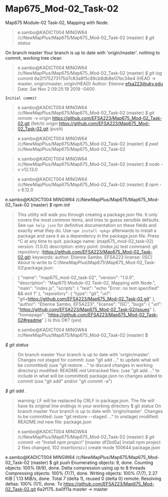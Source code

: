 # Map675_Mod-02_Task-02
Map675 Module-02 Task-02, Mapping with Node.

>e.sambo@KADICT004 MINGW64 /c/NewMapPlus/Map675/Map675_Mod-02_Task-02 (master)
_$ git status_

On branch master
Your branch is up to date with 'origin/master'.
nothing to commit, working tree clean

>e.sambo@KADICT004 MINGW64 /c/NewMapPlus/Map675/Map675_Mod-02_Task-02 (master)
_$ git log_
commit 6a2f175273175d7c83a8f5c89cb8db8e07bc34e4 (HEAD -> master, origin/master, origin/HEAD)
Author: Etienne <efsa223@uky.edu>
Date:   Sat Nov 2 09:25:19 2019 -0400

    Initial commit

>e.sambo@KADICT004 MINGW64 /c/NewMapPlus/Map675/Map675_Mod-02_Task-02 (master)
_$ git remote -v_
origin  https://github.com/EFSA223/Map675_Mod-02_Task-02.git (fetch)
origin  https://github.com/EFSA223/Map675_Mod-02_Task-02.git (push)

>e.sambo@KADICT004 MINGW64 /c/NewMapPlus/Map675/Map675_Mod-02_Task-02 (master)
_$ pwd_
/c/NewMapPlus/Map675/Map675_Mod-02_Task-02

>e.sambo@KADICT004 MINGW64 /c/NewMapPlus/Map675/Map675_Mod-02_Task-02 (master)
_$ node -v_
v12.13.0

>e.sambo@KADICT004 MINGW64 /c/NewMapPlus/Map675/Map675_Mod-02_Task-02 (master)
_$ npm -v_
6.12.0

e.sambo@KADICT004 MINGW64 /c/NewMapPlus/Map675/Map675_Mod-02_Task-02 (master)
_$ npm init_
>This utility will walk you through creating a package.json file.
It only covers the most common items, and tries to guess sensible defaults.
See `npm help json` for definitive documentation on these fields
and exactly what they do.
Use `npm install <pkg>` afterwards to install a package and
save it as a dependency in the package.json file.
Press ^C at any time to quit.
package name: (map675_mod-02_task-02)
version: (1.0.0)
description:
entry point: (index.js)
test command:
git repository: (https://github.com/EFSA223/Map675_Mod-02_Task-02.git)
keywords:
author: Etienne Sambo, EFSA223
license: (ISC)
About to write to C:\NewMapPlus\Map675\Map675_Mod-02_Task-02\package.json:

>{
  "name": "map675_mod-02_task-02",
  "version": "1.0.0",
  "description": "Map675 Module-02 Task-02, Mapping with Node.",
  "main": "index.js",
  "scripts": {
    "test": "echo \"Error: no test specified\" && exit 1"
  },
  "repository": {
    "type": "git",
    "url": "git+https://github.com/EFSA223/Map675_Mod-02_Task-02.git"
  },
  "author": "Etienne Sambo, EFSA223",
  "license": "ISC",
  "bugs": {
    "url": "https://github.com/EFSA223/Map675_Mod-02_Task-02/issues"
  },
  "homepage": "https://github.com/EFSA223/Map675_Mod-02_Task-02#readme"
}
Is this OK? (yes)

>e.sambo@KADICT004 MINGW64 /c/NewMapPlus/Map675/Map675_Mod-02_Task-02 (master)
$

_$ git status_
>On branch master
Your branch is up to date with 'origin/master'.
Changes not staged for commit:
  (use "git add <file>..." to update what will be committed)
  (use "git restore <file>..." to discard changes in working directory)
        modified:   README.md
Untracked files:
  (use "git add <file>..." to include in what will be committed)
        package.json
no changes added to commit (use "git add" and/or "git commit -a")

_$ git add ._
>warning: LF will be replaced by CRLF in package.json.
The file will have its original line endings in your working directory
$ git status
On branch master
Your branch is up to date with 'origin/master'.
Changes to be committed:
  (use "git restore --staged <file>..." to unstage)
        modified:   README.md
        new file:   package.json

>e.sambo@KADICT004 MINGW64 /c/NewMapPlus/Map675/Map675_Mod-02_Task-02 (master)
_$ git commit -m "Install npm project"_
[master df2bd5a] Install npm project
 2 files changed, 102 insertions(+)
 create mode 100644 package.json

 e.sambo@KADICT004 MINGW64 /c/NewMapPlus/Map675/Map675_Mod-02_Task-02 (master)
 $ git push
 Enumerating objects: 9, done.
 Counting objects: 100% (9/9), done.
 Delta compression using up to 8 threads
 Compressing objects: 100% (7/7), done.
 Writing objects: 100% (7/7), 2.27 KiB | 1.13 MiB/s, done.
 Total 7 (delta 1), reused 0 (delta 0)
 remote: Resolving deltas: 100% (1/1), done.
 To https://github.com/EFSA223/Map675_Mod-02_Task-02.git
    6a2f175..ba0f11a  master -> master
